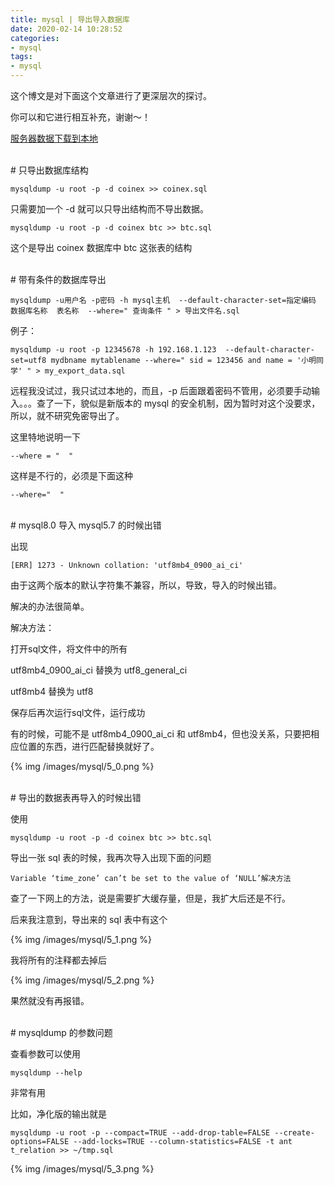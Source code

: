 ```yaml
---
title: mysql | 导出导入数据库
date: 2020-02-14 10:28:52
categories:
- mysql
tags:
- mysql
---
```

这个博文是对下面这个文章进行了更深层次的探讨。

你可以和它进行相互补充，谢谢～！

[服务器数据下载到本地](https://benpaodewoniu.github.io/2019/10/27/mysql2/)

<!-- more -->

<br/>
# 只导出数据库结构
<br/>

	mysqldump -u root -p -d coinex >> coinex.sql

只需要加一个 -d 就可以只导出结构而不导出数据。

	mysqldump -u root -p -d coinex btc >> btc.sql

这个是导出 coinex 数据库中 btc 这张表的结构

<br/>
# 带有条件的数据库导出
<br/>

	mysqldump -u用户名 -p密码 -h mysql主机  --default-character-set=指定编码  数据库名称  表名称  --where=" 查询条件 " > 导出文件名.sql

例子：

	mysqldump -u root -p 12345678 -h 192.168.1.123  --default-character-set=utf8 mydbname mytablename --where=" sid = 123456 and name = '小明同学' " > my_export_data.sql

远程我没试过，我只试过本地的，而且，-p 后面跟着密码不管用，必须要手动输入。。。查了一下，貌似是新版本的 mysql 的安全机制，因为暂时对这个没要求，所以，就不研究免密导出了。

这里特地说明一下

	--where = "  "

这样是不行的，必须是下面这种

	--where="  "

<br/>
# mysql8.0 导入 mysql5.7 的时候出错
<br/>

出现

	[ERR] 1273 - Unknown collation: 'utf8mb4_0900_ai_ci'

由于这两个版本的默认字符集不兼容，所以，导致，导入的时候出错。

解决的办法很简单。

解决方法：

打开sql文件，将文件中的所有

utf8mb4_0900_ai_ci 替换为 utf8_general_ci

utf8mb4 替换为 utf8

保存后再次运行sql文件，运行成功

有的时候，可能不是 utf8mb4_0900_ai_ci 和 utf8mb4，但也没关系，只要把相应位置的东西，进行匹配替换就好了。

{% img /images/mysql/5_0.png %}

<br/>
# 导出的数据表再导入的时候出错
<br/>

使用

	mysqldump -u root -p -d coinex btc >> btc.sql

导出一张 sql 表的时候，我再次导入出现下面的问题
	
	Variable ‘time_zone’ can’t be set to the value of ‘NULL’解决方法

查了一下网上的方法，说是需要扩大缓存量，但是，我扩大后还是不行。

后来我注意到，导出来的 sql 表中有这个

{% img /images/mysql/5_1.png %}

我将所有的注释都去掉后

{% img /images/mysql/5_2.png %}

果然就没有再报错。

<br/>
# mysqldump 的参数问题
<br/>

查看参数可以使用

	mysqldump --help

非常有用

比如，净化版的输出就是

	mysqldump -u root -p --compact=TRUE --add-drop-table=FALSE --create-options=FALSE --add-locks=TRUE --column-statistics=FALSE -t ant t_relation >> ~/tmp.sql

{% img /images/mysql/5_3.png %}
